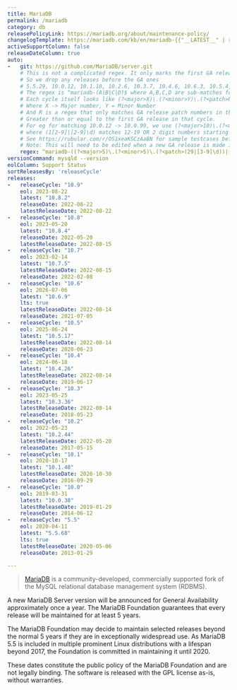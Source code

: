 ```yaml
---
title: MariaDB
permalink: /mariadb
category: db
releasePolicyLink: https://mariadb.org/about/maintenance-policy/
changelogTemplate: https://mariadb.com/kb/en/mariadb-{{"__LATEST__" | replace:'.',''}}-changelog/
activeSupportColumn: false
releaseDateColumn: true
auto:
-   git: https://github.com/MariaDB/server.git
    # This is not a complicated regex. It only marks the first GA release in each release cycle
    # So we drop any releases before the GA ones
    # 5.5.29, 10.0.12, 10.1.18, 10.2.6, 10.3.7, 10.4.6, 10.6.3, 10.5.4, 10.7.2
    # The regex is ^mariadb-(A|B|C|D)$ where A,B,C,D are sub-matches for each of the cycles
    # Each cycle itself looks like (?<major>X)\.(?<minor>Y)\.(?<patch>R)
    # Where X -> Major number, Y = Minor Number
    # And R is a regex that only matches GA release patch numbers in that cycle. ie
    # Greater than or equal to the first GA release in that cycle.
    # For eg for matching 10.0.12 -> 10.0.99, we use (?<major>10)\.(?<minor>0)\.(?<patch>(1[2-9]|[2-9]\d))
    # where (1[2-9]|[2-9]\d) matches 12-19 OR 2 digit numbers starting from 2-9 (ie 20-99)
    # See https://rubular.com/r/OS1xeaKSCzAaBN for sample testcases before you edit.
    # Note: This will need to be edited when a new GA release is made in a new release cycle
    regex: ^mariadb-((?<major>5)\.(?<minor>5)\.(?<patch>(29|[3-9]\d))|(?<major>10)\.(?<minor>0)\.(?<patch>(1[2-9]|[2-9]\d))|(?<major>10)\.(?<minor>1)\.(?<patch>(1[8-9]|[2-9]\d))|(?<major>10)\.(?<minor>2)\.(?<patch>([6-9]|\d{2}))|(?<major>10)\.(?<minor>3)\.(?<patch>([7-9]|\d{2}))|(?<major>10)\.(?<minor>4)\.(?<patch>([6-9]|\d{2}))|(?<major>10)\.(?<minor>5)\.(?<patch>([4-9]|\d{2}))|(?<major>10)\.(?<minor>6)\.(?<patch>([3-9]|\d{2}))|(?<major>10)\.(?<minor>7)\.(?<patch>([2-9]|\d{2}))|(?<major>10)\.(?<minor>8)\.(?<patch>([3-9]|\d{2}))|(?<major>10)\.(?<minor>9)\.(?<patch>([2-9]|\d{2})))$
versionCommand: mysqld --version
eolColumn: Support Status
sortReleasesBy: 'releaseCycle'
releases:
-   releaseCycle: "10.9"
    eol: 2023-08-22
    latest: "10.8.2"
    releaseDate: 2022-08-22
    latestReleaseDate: 2022-08-22
-   releaseCycle: "10.8"
    eol: 2023-05-20
    latest: "10.8.4"
    releaseDate: 2022-05-20
    latestReleaseDate: 2022-08-15
-   releaseCycle: "10.7"
    eol: 2023-02-14
    latest: "10.7.5"
    latestReleaseDate: 2022-08-15
    releaseDate: 2022-02-08
-   releaseCycle: "10.6"
    eol: 2026-07-06
    latest: "10.6.9"
    lts: true
    latestReleaseDate: 2022-08-14
    releaseDate: 2021-07-05
-   releaseCycle: "10.5"
    eol: 2025-06-24
    latest: "10.5.17"
    latestReleaseDate: 2022-08-14
    releaseDate: 2020-06-23
-   releaseCycle: "10.4"
    eol: 2024-06-18
    latest: "10.4.26"
    latestReleaseDate: 2022-08-14
    releaseDate: 2019-06-17
-   releaseCycle: "10.3"
    eol: 2023-05-25
    latest: "10.3.36"
    latestReleaseDate: 2022-08-14
    releaseDate: 2018-05-23
-   releaseCycle: "10.2"
    eol: 2022-05-23
    latest: "10.2.44"
    latestReleaseDate: 2022-05-20
    releaseDate: 2017-05-15
-   releaseCycle: "10.1"
    eol: 2020-10-17
    latest: "10.1.48"
    latestReleaseDate: 2020-10-30
    releaseDate: 2016-09-29
-   releaseCycle: "10.0"
    eol: 2019-03-31
    latest: "10.0.38"
    latestReleaseDate: 2019-01-29
    releaseDate: 2014-06-12
-   releaseCycle: "5.5"
    eol: 2020-04-11
    latest: "5.5.68"
    lts: true
    latestReleaseDate: 2020-05-06
    releaseDate: 2013-01-29

---
```


> [MariaDB](https://mariadb.org/about/) is a community-developed, commercially supported fork of the MySQL relational database management system (RDBMS).

A new MariaDB Server version will be announced for General Availability approximately once a year. The MariaDB Foundation guarantees that every release will be maintained for at least 5 years.

The MariaDB Foundation may decide to maintain selected releases beyond the normal 5 years if they are in exceptionally widespread use. As MariaDB 5.5 is included in multiple prominent Linux distributions with a lifespan beyond 2017, the Foundation is committed in maintaining it until 2020.

These dates constitute the public policy of the MariaDB Foundation and are not legally binding. The software is released with the GPL license as-is, without warranties.
